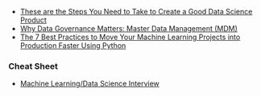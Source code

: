 
- [These are the Steps You Need to Take to Create a Good Data Science Product](https://towardsdatascience.com/these-are-the-steps-you-need-to-take-to-create-a-good-data-science-product-697b22d335c5)
- [Why Data Governance Matters: Master Data Management (MDM)](https://towardsdatascience.com/why-data-governance-matters-master-data-management-mdm-5d9af0f64573)
- [The 7 Best Practices to Move Your Machine Learning Projects into Production Faster Using Python](https://towardsdatascience.com/the-7-best-practices-to-move-your-machine-learning-projects-into-production-faster-using-python-72bff93216af)

### Cheat Sheet
- [Machine Learning/Data Science Interview](https://drive.google.com/file/d/1nbNWs_DyfG0YGMs3DjIaXrD7ytSnsSJ7/view?_hsenc=p2ANqtz-__AJFM3JfYyM2d8eVGHe6P2SttQ0ktDpiHs3q_PNS788VbINkFeJhSGet2jPmtnyECvyjZ&hss_channel=tw-1318985240)
